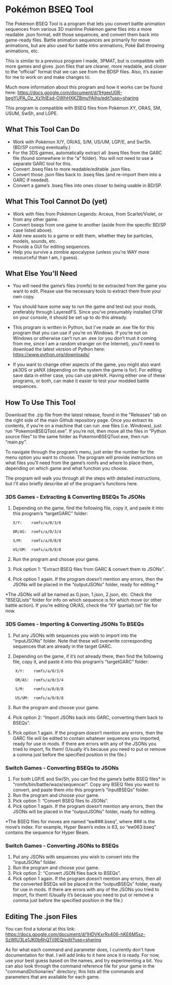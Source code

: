 # Pokémon BSEQ Tool

The Pokémon BSEQ Tool is a program that lets you convert battle animation sequences from various 3D mainline Pokémon game files into a more readable .json format, edit those sequences, and convert them back into game-ready files. Battle animation sequences are primarily for move animations, but are also used for battle intro animations, Poké Ball throwing animations, etc.

This is similar to a previous program I made, 3PMAT, but is compatible with more games and gives .json files that are cleaner, more readable, and closer to the “official” format that we can see from the BDSP files. Also, it’s easier for me to work on and make changes to. 

Much more information about this program and how it works can be found here:
https://docs.google.com/document/d/1HgexU0R-begYUPA_Oz_Xz1hIEsd-OWhHXKZBmuYAihs/edit?usp=sharing

This program is compatible with BSEQ files from Pokémon XY, ORAS, SM, USUM, SwSh, and LGPE.


## What This Tool Can Do
- Work with Pokémon X/Y, OR/AS, S/M, US/UM, LGP/E, and Sw/Sh. (BD/SP coming eventually.)
- For the 3DS games, automatically extract all .bseq files from the GARC file (found somewhere in the “a” folder). You will not need to use a separate GARC tool for this.
- Convert .bseq files to more readable/editable .json files.
- Convert those .json files back to .bseq files (and re-import them into a GARC if needed).
- Convert a game’s .bseq files into ones closer to being usable in BD/SP.


## What This Tool Cannot Do (yet)
- Work with files from Pokémon Legends: Arceus, from Scarlet/Violet, or from any other game.
- Convert bseqs from one game to another (aside from the specific BD/SP case listed above).
- Add new assets to a game or edit them, whether they be particles, models, sounds, etc.
- Provide a GUI for editing sequences.
- Help you survive a zombie apocalypse (unless you're WAY more resourceful than I am, I guess).


## What Else You'll Need
- You will need the game’s files (romfs) to be extracted from the game you want to edit. Please use the necessary tools to extract them from your own copy.

- You should have some way to run the game and test out your mods, preferably through LayeredFS. Since you’ve presumably installed CFW on your console, it should be set up to do this already.

- This program is written in Python, but I’ve made an .exe file for this program that you can use if you’re on Windows. If you’re not on Windows or otherwise can’t run an .exe (or you don’t trust it coming from me, since I am a random stranger on the Internet), you’ll need to download the latest version of Python here: https://www.python.org/downloads/

- If you want to change other aspects of the game, you might also want pk3DS or pkNX (depending on the system the game is for). For editing save data in either case, you can use pkHeX. Having either one of these programs, or both, can make it easier to test your modded battle sequences.


## How To Use This Tool
Download the .zip file from the latest release, found in the "Releases" tab on the right side of the main Github repository page.
Once you extract its contents, if you’re on a machine that can run .exe files (i.e. Windows), just run “PokemonBSEQTool.exe”. If you’re not, then move all the files in “Python source files” to the same folder as PokemonBSEQTool.exe, then run “main.py”.

To navigate through the program’s menu, just enter the number for the menu option you want to choose. The program will provide instructions on what files you’ll need from the game’s romfs and where to place them, depending on which game and what function you choose.

The program will walk you through all the steps with detailed instructions, but I'll also briefly describe all of the program's functions here.

### 3DS Games - Extracting & Converting BSEQs To JSONs

1. Depending on the game, find the following file, copy it, and paste it into this program’s “targetGARC” folder:

       X/Y:    romfs/a/0/3/6

       OR/AS:  romfs/a/0/3/4

       S/M:    romfs/a/0/8/8

       US/UM:  romfs/a/0/8/8

2. Run the program and choose your game.
3. Pick option 1: “Extract BSEQ files from GARC & convert them to JSONs”.
3. Pick option 1 again. If the program doesn’t mention any errors, then the JSONs will be placed in the “outputJSONs” folder, ready for editing.*

*The JSONs will all be named as 0.json, 1.json, 2.json, etc. Check the “BSEQLists” folder for info on which sequence is for which move (or other battle action). If you’re editing OR/AS, check the “XY (partial).txt” file for now.

### 3DS Games - Importing & Converting JSONs To BSEQs

1. Put any JSONs with sequences you wish to import into the “inputJSONs” folder. Note that these will overwrite corresponding sequences that are already in the target GARC.
2. Depending on the game, if it’s not already there, then find the following file, copy it, and paste it into this program’s “targetGARC” folder:

        X/Y:    romfs/a/0/3/6

        OR/AS:  romfs/a/0/3/4

        S/M:    romfs/a/0/8/8

        US/UM:  romfs/a/0/8/8

3. Run the program and choose your game.
4. Pick option 2: “Import JSONs back into GARC, converting them back to BSEQs”.
5. Pick option 1 again. If the program doesn’t mention any errors, then the GARC file will be edited to contain whatever sequences you imported, ready for use in mods. If there are errors with any of the JSONs you tried to import, fix them! (Usually it’s because you need to put or remove a comma just before the specified position in the file.)

### Switch Games - Converting BSEQs to JSONs

1. For both LGP/E and Sw/Sh, you can find the game’s battle BSEQ files* in "romfs/bin/battle/waza/sequence/". Copy any BSEQ files you want to convert, and paste them into this program’s “inputBSEQs” folder.
2. Run the program and choose your game.
3. Pick option 1: “Convert BSEQ files to JSONs“.
4. Pick option 1 again. If the program doesn’t mention any errors, then the JSONs will be placed in the “outputJSONs” folder, ready for editing.

*The BSEQ files for moves are named “ew###.bseq”, where ### is the move’s index. For example, Hyper Beam’s index is 63, so “ew063.bseq” contains the sequence for Hyper Beam.

### Switch Games - Converting JSONs to BSEQs
1. Put any JSONs with sequences you wish to convert into the “inputJSONs” folder.
2. Run the program and choose your game.
3. Pick option 2: “Convert JSON files back to BSEQs”.
4. Pick option 1 again. If the program doesn’t mention any errors, then all the converted BSEQs will be placed in the “outputBSEQs” folder, ready for use in mods. If there are errors with any of the JSONs you tried to import, fix them! (Usually it’s because you need to put or remove a comma just before the specified position in the file.)


## Editing The .json Files
You can find a tutorial at this link:
https://docs.google.com/document/d/1HDVKxrRx406-hKE6M5sz-SzWIU3Le1JK0b6hQTii9EQ/edit?usp=sharing

As for what each command and parameter does, I currently don't have documentation for that. I will add links to it here once it is ready. For now, use your best guess based on the names, and try experimenting a bit. You can also look through the command reference file for your game in the "commandDictionaries" directory; this lists all the commands and parameters that are available for each game.
